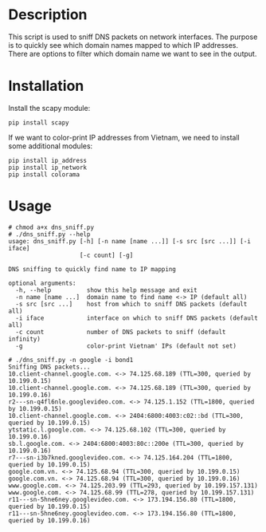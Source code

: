 # Description
This script is used to sniff DNS packets on network interfaces. The purpose is to quickly see which domain names mapped to which IP addresses. There are options to filter which domain name we want to see in the output.

# Installation
Install the scapy module: 
```
pip install scapy
```

If we want to color-print IP addresses from Vietnam, we need to install some additional modules:
```
pip install ip_address
pip install ip_network
pip install colorama
```

# Usage
```
# chmod a+x dns_sniff.py
# ./dns_sniff.py --help
usage: dns_sniff.py [-h] [-n name [name ...]] [-s src [src ...]] [-i iface]
                    [-c count] [-g]

DNS sniffing to quickly find name to IP mapping

optional arguments:
  -h, --help          show this help message and exit
  -n name [name ...]  domain name to find name <-> IP (default all)
  -s src [src ...]    host from which to sniff DNS packets (default all)
  -i iface            interface on which to sniff DNS packets (default all)
  -c count            number of DNS packets to sniff (default infinity)
  -g                  color-print Vietnam' IPs (default not set)

# ./dns_sniff.py -n google -i bond1
Sniffing DNS packets...
10.client-channel.google.com. <-> 74.125.68.189 (TTL=300, queried by 10.199.0.15)
10.client-channel.google.com. <-> 74.125.68.189 (TTL=300, queried by 10.199.0.16)
r2---sn-q4fl6nle.googlevideo.com. <-> 74.125.1.152 (TTL=1800, queried by 10.199.0.15)
10.client-channel.google.com. <-> 2404:6800:4003:c02::bd (TTL=300, queried by 10.199.0.15)
ytstatic.l.google.com. <-> 74.125.68.102 (TTL=300, queried by 10.199.0.16)
sb.l.google.com. <-> 2404:6800:4003:80c::200e (TTL=300, queried by 10.199.0.16)
r7---sn-i3b7kned.googlevideo.com. <-> 74.125.164.204 (TTL=1800, queried by 10.199.0.15)
google.com.vn. <-> 74.125.68.94 (TTL=300, queried by 10.199.0.15)
google.com.vn. <-> 74.125.68.94 (TTL=300, queried by 10.199.0.16)
www.google.com. <-> 74.125.203.99 (TTL=293, queried by 10.199.157.131)
www.google.com. <-> 74.125.68.99 (TTL=278, queried by 10.199.157.131)
r11---sn-5hne6ney.googlevideo.com. <-> 173.194.156.80 (TTL=1800, queried by 10.199.0.15)
r11---sn-5hne6ney.googlevideo.com. <-> 173.194.156.80 (TTL=1800, queried by 10.199.0.16)
```
